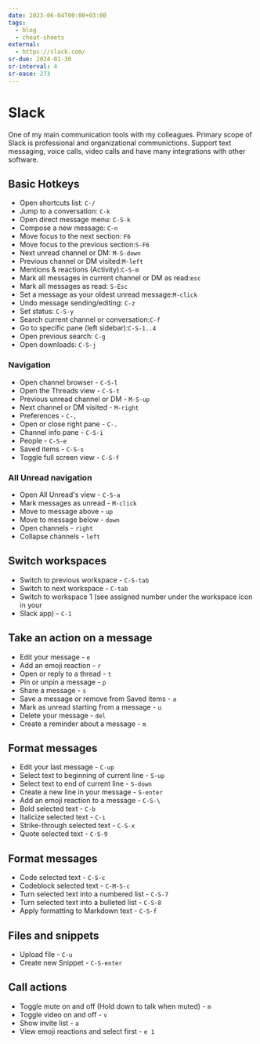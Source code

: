```yaml
---
date: 2023-06-04T00:00+03:00
tags:
  - blog
  - cheat-sheets
external:
  - https://slack.com/
sr-due: 2024-01-30
sr-interval: 4
sr-ease: 273
---
```


# Slack

One of my main communication tools with my colleagues. Primary scope of Slack is
professional and organizational communictions. Support text messaging, voice
calls, video calls and have many integrations with other software.

## Basic Hotkeys

- Open shortcuts list:<wbr class="f"> `C-/`
- Jump to a conversation:<wbr class="f"> `C-k`
- Open direct message menu:<wbr class="f"> `C-S-k`
- Compose a new message:<wbr class="f"> `C-n`
- Move focus to the next section:<wbr class="f"> `F6`
- Move focus to the previous section:<wbr class="f"> `S-F6`
- Next unread channel or DM:<wbr class="f"> `M-S-down`
- Previous channel or DM visited:<wbr class="f"> `M-left`
- Mentions & reactions (Activity):<wbr class="f"> `C-S-m`
- Mark all messages in current channel or DM as read:<wbr class="f"> `esc`
- Mark all messages as read:<wbr class="f"> `S-Esc`
- Set a message as your oldest unread message:<wbr class="f"> `M-click`
- Undo message sending/editing:<wbr class="f"> `C-z`
- Set status:<wbr class="f"> `C-S-y`
- Search current channel or conversation:<wbr class="f"> `C-f`
- Go to specific pane (left sidebar):<wbr class="f"> `C-S-1..4`
- Open previous search:<wbr class="f"> `C-g`
- Open downloads:<wbr class="f"> `C-S-j`

### Navigation

- Open channel browser - `C-S-l`
- Open the Threads view - `C-S-t`
- Previous unread channel or DM - `M-S-up`
- Next channel or DM visited - `M-right`
- Preferences - `C-,`
- Open or close right pane - `C-.`
- Channel info pane - `C-S-i`
- People - `C-S-e`
- Saved items - `C-S-s`
- Toggle full screen view - `C-S-f`

### All Unread navigation

- Open All Unread's view - `C-S-a`
- Mark messages as unread - `M-click`
- Move to message above - `up`
- Move to message below - `down`
- Open channels - `right`
- Collapse channels - `left`

## Switch workspaces

- Switch to previous workspace - `C-S-tab`
- Switch to next workspace - `C-tab`
- Switch to workspace 1 (see assigned number under the workspace icon in your
- Slack app) - `C-1`

## Take an action on a message

- Edit your message - `e`
- Add an emoji reaction - `r`
- Open or reply to a thread - `t`
- Pin or unpin a message - `p`
- Share a message - `s`
- Save a message or remove from Saved items - `a`
- Mark as unread starting from a message - `u`
- Delete your message - `del`
- Create a reminder about a message - `m`

## Format messages

- Edit your last message - `C-up`
- Select text to beginning of current line - `S-up`
- Select text to end of current line - `S-down`
- Create a new line in your message - `S-enter`
- Add an emoji reaction to a message - `C-S-\`
- Bold selected text - `C-b`
- Italicize selected text - `C-i`
- Strike-through selected text - `C-S-x`
- Quote selected text - `C-S-9`

## Format messages

- Code selected text - `C-S-c`
- Codeblock selected text - `C-M-S-c`
- Turn selected text into a numbered list - `C-S-7`
- Turn selected text into a bulleted list - `C-S-8`
- Apply formatting to Markdown text - `C-S-f`

## Files and snippets

- Upload file - `C-u`
- Create new Snippet - `C-S-enter`

## Call actions

- Toggle mute on and off (Hold down to talk when muted) - `m`
- Toggle video on and off - `v`
- Show invite list - `a`
- View emoji reactions and select first - `e 1`
